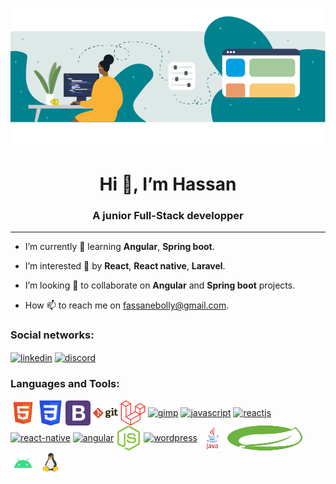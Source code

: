 <h1 align="center"> <img src="./github_images/coding.png" alt="HeaderImage" /> </h1>

<h1 align="center">Hi 👋, I’m Hassan</h1>
<h3 align="center">A junior Full-Stack developper</h3>

<hr/>

- I’m currently 🌱 learning **Angular**, **Spring boot**.

- I’m interested 👀 by **React**, **React native**, **Laravel**.

- I’m looking 💞️ to collaborate on **Angular** and **Spring boot** projects.

- How 📫 to reach me on fassanebolly@gmail.com.

<h3 align="left">Social networks:</h3>
<p align="left">
<a href="https://www.linkedin.com/in/bolly-hassan-917581224/" target="blank"><img align="center" src="./github_images/" alt="linkedin" height="40" width="40" /></a>
<a href="" target="blank"><img align="center" src="./github_images/" alt="discord" height="40" width="40" /></a> 
</p>

<h3 align="left">Languages and Tools:</h3>
<p align="left">
<a href="https://www.w3schools.com/html/" target="blank"><img align="center" src="./github_images/svg/html.svg" alt="html" height="40" width="40" /></a>
<a href="https://www.w3schools.com/css/" target="blank"><img align="center" src="./github_images/svg/css3.svg" alt="css" height="40" width="40" /></a>
<a href="https://getbootstrap.com/" target="blank"><img align="center" src="./github_images/svg/bootstrap.svg" alt="bootstrap" height="40" width="40" /></a>
<a href="https://git-scm.com/" target="blank"><img align="center" src="./github_images/svg/git.svg" alt="git" height="40" width="40" /></a>
<a href="https://laravel.com/docs/9.x" target="blank"><img align="center" src="./github_images/svg/laravel.svg" alt="laravel" height="40" width="40" /></a>
<a href="https://www.gimp.org/docs/" target="blank"><img align="center" src="./github_images/svg/" alt="gimp" height="40" width="40" /></a>
<a href="https://developer.mozilla.org/fr/docs/Web/JavaScript" target="blank"><img align="center" src="./github_images/svg/" alt="javascript" height="40" width="40" /></a>
<a href="https://reactjs.org" target="blank"><img align="center" src="./github_images/svg/" alt="reactjs" height="40" width="40" /></a>
<a href="https://reactnative.dev" target="blank"><img align="center" src="./github_images/svg/" alt="react-native" height="40" width="40" /></a>
<a href="https://angular.io/" target="blank"><img align="center" src="./github_images/svg/" alt="angular" height="40" width="40" /></a>
<a href="https://nodejs.org/" target="blank"><img align="center" src="./github_images/svg/nodejs.svg" alt="nodejs" height="40" width="40" /></a>
<a href="https://wordpress.com/fr/" target="blank"><img align="center" src="./github_images/svg/" alt="wordpress" height="40" width="40" /></a>
<a href="https://docs.oracle.com/en/java/" target="blank"><img align="center" src="./github_images/svg/java.svg" alt="java" height="40" width="40" /></a>
<a href="https://spring.io/projects/spring-boot" target="blank"><img align="center" src="./github_images/svg/spring-boot.svg" alt="springboot" height="40" width="120" /></a>
<a href="https://developer.android.com/" target="blank"><img align="center" src="./github_images/svg/android.svg" alt="android-studio" height="40" width="40" /></a>
<a href="https://ubuntu.com/" target="blank"><img align="center" src="./github_images/svg/linux.svg" alt="linux" height="40" width="40" /></a>
  

<!---
fassane/fassane is a ✨ special ✨ repository because its `README.md` (this file) appears on your GitHub profile.
You can click the Preview link to take a look at your changes.
--->
